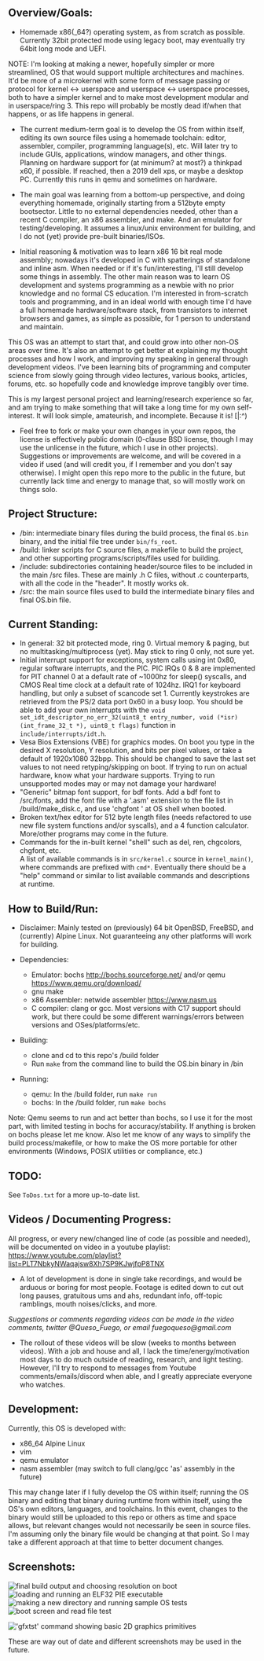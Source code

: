 Overview/Goals:
---
* Homemade x86(_64?) operating system, as from scratch as possible. 
Currently 32bit protected mode using legacy boot, may eventually try 64bit long mode and UEFI. 

NOTE: I'm looking at making a newer, hopefully simpler or more streamlined, OS that would support multiple architectures and machines.
It'd be more of a microkernel with some form of message passing or protocol for kernel <-> userspace and userspace <-> userspace processes,
both to have a simpler kernel and to make most development modular and in userspace/ring 3.
This repo will probably be mostly dead if/when that happens, or as life happens in general.

* The current medium-term goal is to develop the OS from within itself, editing its own source files using a homemade toolchain: 
editor, assembler, compiler, programming language(s), etc. 
Will later try to include GUIs, applications, window managers, and other things. 
Planning on hardware support for (at minimum? at most?) a thinkpad x60, if possible. 
If reached, then a 2019 dell xps, or maybe a desktop PC.
Currently this runs in qemu and sometimes on hardware.

* The main goal was learning from a bottom-up perspective, and doing everything homemade, originally starting from a 512byte empty bootsector. 
Little to no external dependencies needed, other than a recent C compiler, an x86 assembler, and make. 
And an emulator for testing/developing. 
It assumes a linux/unix environment for building, and I do not (yet) provide pre-built binaries/ISOs.

* Initial reasoning & motivation was to learn x86 16 bit real mode assembly; nowadays it's developed in C with spatterings of standalone and inline asm.
When needed or if it's fun/interesting, I'll still develop some things in assembly.
The other main reason was to learn OS development and systems programming as a newbie with no prior knowledge and no formal CS education. 
I'm interested in from-scratch tools and programming, and in an ideal world with enough time I'd have a full homemade hardware/software stack, 
from transistors to internet browsers and games, as simple as possible, for 1 person to understand and maintain.

This OS was an attempt to start that, and could grow into other non-OS areas over time. 
It's also an attempt to get better at explaining my thought processes and how I work, and improving my speaking in general through development videos. 
I've been learning bits of programming and computer science from slowly going through video lectures, various books, articles, forums, etc.
so hopefully code and knowledge improve tangibly over time.

This is my largest personal project and learning/research experience so far, and am trying to make something that will take a
long time for my own self-interest. 
It will look simple, amateurish, and incomplete. Because it is! [|:^) 

* Feel free to fork or make your own changes in your own repos, the license is effectively public domain 
(0-clause BSD license, though I may use the unlicense in the future, which I use in other projects). 
Suggestions or improvements are welcome, and will be covered in a video if used (and will credit you, if I remember and you don't say otherwise). 
I might open this repo more to the public in the future, but currently lack time and energy to manage that, so will mostly work on things solo.

Project Structure:
---
* /bin: intermediate binary files during the build process, the final `OS.bin` binary, and the initial file tree under `bin/fs_root`. 
* /build: linker scripts for C source files, a makefile to build the project, and other supporting programs/scripts/files used for building.
* /include: subdirectories containing header/source files to be included in the main /src files. These are mainly .h C files, without .c counterparts, with all the code in the "header". It mostly works ok.
* /src: the main source files used to build the intermediate binary files and final OS.bin file.

Current Standing:
---
* In general: 32 bit protected mode, ring 0. Virtual memory & paging, but no multitasking/multiprocess (yet). 
May stick to ring 0 only, not sure yet.
* Initial interrupt support for exceptions, system calls using int 0x80, regular software interrupts, and the PIC. 
PIC IRQs 0 & 8 are implemented for PIT channel 0 at a default rate of ~1000hz for sleep() syscalls, and CMOS Real time clock at a default rate of 1024hz. 
IRQ1 for keyboard handling, but only a subset of scancode set 1. 
Currently keystrokes are retrieved from the PS/2 data port 0x60 in a busy loop. 
You should be able to add your own interrupts with the `void set_idt_descriptor_no_err_32(uint8_t entry_number, void (*isr)(int_frame_32_t *), uint8_t flags)`
function in `include/interrupts/idt.h`.
* Vesa Bios Extensions (VBE) for graphics modes. 
On boot you type in the desired X resolution, Y resolution, and bits per pixel values, or take a default of 1920x1080 32bpp. 
This should be changed to save the last set values to not need retyping/skipping on boot.
If trying to run on actual hardware, know what your hardware supports. Trying to run unsupported modes may or may not damage your hardware!
* "Generic" bitmap font support, for bdf fonts. Add a bdf font to /src/fonts, add the font file with a '.asm' extension to the file list in /build/make_disk.c, and use 'chgfont <font name>' at OS shell when booted.
* Broken text/hex editor for 512 byte length files (needs refactored to use new file system functions and/or syscalls), and a 4 function calculator. 
More/other programs may come in the future.
* Commands for the in-built kernel "shell" such as del, ren, chgcolors, chgfont, etc.  
A list of available commands is in `src/kernel.c` source in `kernel_main()`, where commands are prefixed with `cmd*`. 
Eventually there should be a "help" command or similar to list available commands and descriptions at runtime.

How to Build/Run:
---
* Disclaimer: Mainly tested on (previously) 64 bit OpenBSD, FreeBSD, and (currently) Alpine Linux. Not guaranteeing any other platforms will work for building.

* Dependencies:
    * Emulator: bochs http://bochs.sourceforge.net/ and/or qemu https://www.qemu.org/download/ 
    * gnu make 
    * x86 Assembler: netwide assembler https://www.nasm.us
    * C compiler: clang or gcc. Most versions with C17 support should work, but there could be some different warnings/errors between versions and OSes/platforms/etc.

* Building:
    * clone and cd to this repo's /build folder
    * Run `make` from the command line to build the OS.bin binary in /bin

* Running:
    * qemu: In the /build folder, run `make run`
    * bochs: In the /build folder, run `make bochs`
 
Note: Qemu seems to run and act better than bochs, so I use it for the most part, with limited testing in bochs for accuracy/stability. If anything is broken on bochs please let me know. 
Also let me know of any ways to simplify the build process/makefile, or how to make the OS more portable for other environments (Windows, POSIX utilities or compliance, etc.)

TODO:
---
See `ToDos.txt` for a more up-to-date list.

Videos / Documenting Progress:
---
All progress, or every new/changed line of code (as possible and needed), will be documented on 
video in a youtube playlist:
https://www.youtube.com/playlist?list=PLT7NbkyNWaqajsw8Xh7SP9KJwjfpP8TNX

* A lot of development is done in single take recordings, and would be arduous or boring for 
most people. Footage is edited down to cut out long pauses, gratuitous ums and ahs, 
redundant info, off-topic ramblings, mouth noises/clicks, and more.

_Suggestions or comments regarding videos can be made in the video comments, twitter @Queso_Fuego, 
or email fuegoqueso@gmail.com_

* The rollout of these videos will be slow (weeks to months between videos). 
With a job and house and all, I lack the time/energy/motivation most days to do much outside of 
reading, research, and light testing. However, I'll try to respond to messages from Youtube 
comments/emails/discord when able, and I greatly appreciate everyone who watches.

Development:
---
Currently, this OS is developed with: 
* x86_64 Alpine Linux
* vim 
* qemu emulator 
* nasm assembler (may switch to full clang/gcc 'as' assembly in the future)

This may change later if I fully develop the OS within itself; running the OS binary and editing
that binary during runtime from within itself, using the OS's own editors, languages, and
toolchains.
In this event, changes to the binary would still be uploaded to this repo or others as time and 
space allows, but relevant changes would not necessarily be seen in source files. I'm assuming 
only the binary file would be changing at that point. So I may take a different approach at that 
time to better document changes.

Screenshots:
---
![final build output and choosing resolution on boot](./screenshots/os_choose_resolution.png "Final build output and choosing resolution on boot")
![loading and running an ELF32 PIE executable](./screenshots/os_elf_program_example.png "loading and running an ELF32 PIE executable")
![making a new directory and running sample OS tests](./screenshots/os_mkdir_run_tests.png "making a new directory and running sample OS tests")
![boot screen and read file test](./screenshots/os_read_file_test.png "boot screen and read file test")

!['gfxtst' command showing basic 2D graphics primitives](./screenshots/gfxtst.png "'gfxtst' command showing basic 2D graphics primitives")

These are way out of date and different screenshots may be used in the future.
